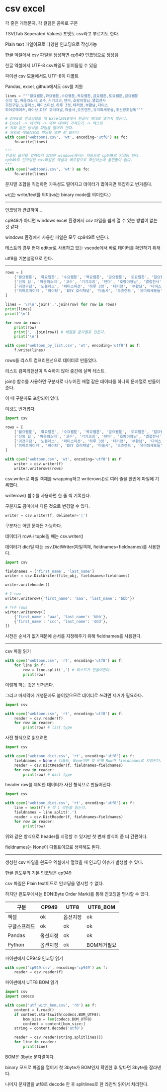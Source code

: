 # csv excel

각 줄은 개행문자, 각 컬럼은 콤마로 구분

TSV(Tab Seperated Values) 포멧도 csv라고 부르기도 한다.

Plain text 파일이므로 다양한 인코딩으로 작성가능

한글 엑셀에서 csv 파일을 생성하면 cp949 인코딩으로 생성됨

한글 엑셀에서 UTF-8 csv파일도 읽어들일 수 있음

파이썬 csv 모듈에서도 UTF-8이 디폴트

Pandas, excel, github에서도 csv를 지원

```py
lines = """월요웹툰,화요웹툰,수요웹툰,목요웹툰,금요웹툰,토요웹툰,일요웹툰
신의 탑,마음의소리,고수,기기괴괴,덴마,호랑이형님,열럽전사
귀전구담,노블레스,퍼미스미션,하루 3컷,테러맨,부활남,다이스
히어로메이커,하이브,DEY 호러채널,마술사,오즈랜드,유미의세포들,조선왕조실톡"""

# UTF8로 인코딩했을 때 Excel2010에서 한글이 제대로 열리지 않는다.
# Excel -> 데이터 -> 외부 데이터 가져오기 -> 텍스트 
# 위와 같은 방식을 파일을 열어야 한다.
# 의외로 메모장으로 파일을 열면 잘 보인다
with open('webtoon1.csv', 'wt', encoding='utf8') as fo:
    fo.write(lines)

"""
인코딩 옵션을 입력하지 않으면 windows에서는 자동으로 cp949로 인코딩 된다.
cp949로 인코딩된 csv파일은 엑셀과 메모장으로 확인하는데 불편함이 없다.
"""
with open('webtoon2.csv', 'wt') as fo:
    fo.write(lines)
```

문자열 조합을 직접하면 가독성도 떨어지고 데이터가 많아지면 복잡하고 번거롭다.

`wt`는 write/text를 의미(`wb`는 binary mode를 의미한다.)

----

인코딩과 관련하여...

cp949가 아니면 windows excel 환경에서 csv 파일을 쉽게 열 수 있는 방법이 없는 것 같다.

windows 환경에서 사용한 파일은 모두 cp949로 만든다.

테스트의 경우 현재 editor로 사용하고 있는 vscode에서 바로 데이터를 확인하기 위해

utf8을 기본설정으로 한다.

----

```py
rows = [
    ['월요웹툰', '화요웹툰', '수요웹툰', '목요웹툰', '금요웹툰', '토요웹툰', '일요웹툰'],
    ['신의 탑', '마음의소리', '고수', '기기괴괴', '덴마', '호랑이형님', '열럽전사'],
    ['귀전구담', '노블레스', '퍼미스미션', '하루 3컷', '테러맨', '부활남', '다이스'],
    ['히어로메이커', '하이브', 'DEY 호러채널', '마술사', '오즈랜드', '유미의세포들', '조선왕조실톡'],
]

lines = '\r\n'.join(','.join(row) for row in rows)
print(lines)
print('\n')

for row in rows:
    print(row)
    print(','.join(row)) # 배열을 문자열로 만든다.
    print('\n')

with open('webtoon_by_list.csv', 'wt', encoding='utf8') as f:
    f.write(lines)
```

rows를 리스트 컴프리핸션으로 데이터로 만들었다.

리스트 컴피리핸션이 익숙하지 않아 중간에 살짝 테스트.

join() 함수를 사용하면 구분자로 나누어진 배열 같은 데이터를 하나의 문자열로 만들어준다.

이 때 구분자도 포함되어 있다.

이것도 번거롭다.

```py
import csv

rows = [
    ['월요웹툰', '화요웹툰', '수요웹툰', '목요웹툰', '금요웹툰', '토요웹툰', '일요웹툰'],
    ['신의 탑', '마음의소리', '고수', '기기괴괴', '덴마', '호랑이형님', '열럽전사'],
    ['귀전구담', '노블레스', '퍼미스미션', '하루 3컷', '테러맨', '부활남', '다이스'],
    ['히어로메이커', '하이브', 'DEY 호러채널', '마술사', '오즈랜드', '유미의세포들', '조선왕조실톡'],
]

with open('webtoon.csv', 'wt', encoding='utf8') as f:
    writer = csv.writer(f)
    writer.writerows(rows)
```

csv.writer로 파일 객체를 wrapping하고 writerows()로 여러 줄을 한번에 파일에 기록했다.

writerow() 함수를 사용하면 한 줄 씩 기록한다.

구분자도 콤마에서 다른 것으로 변경할 수 있다.

```py
writer = csv.writer(f, delimeter='|')
```

구분자는 어떤 문자든 가능하다.

데이터가 row나 tuple일 때는 csv.writer()

데이터가 dict일 때는 csv.DictWriter(파일객체, fieldnames=fieldnames)를 사용한다.

```py
import csv

fieldnames = ['first_name', 'last_name']
writer = csv.DictWriter(file_obj, fieldnames=fieldnames)

writer.writeheader()

# 1 row
writer.writerow({'first_name': 'aaa', 'last_name': 'bbb'})

# 다수 rows
wirter.writerows([
    {'first_name': 'aaa', 'last_name': 'bbb'},
    {'first_name': 'ccc', 'last_name': 'ddd'},
])
```

사전은 순서가 없기때문에 순서를 지정해주기 위해 fieldnames를 사용한다.

----

csv 파일 읽기

```py
with open('webtoon.csv', 'rt', encoding='utf8') as f:
    for line in f:
        row = line.split(',') # 리스트가 만들어진다.
        print(row)
```

이렇게 하는 것은 번거롭다.

그리고 마지막에 개행문자도 붙어있으므로 데이터로 쓰려면 제거가 필요하다.

```py
import csv

with open('webtoon.csv', 'rt', encoding='utf8') as f:
    reader = csv.reader(f)
    for row in reader:
        print(row) # list type
```

사전 형식으로 읽으려면

```py
import csv

with open('webtoon_dict.csv', 'rt', encoding='utf8') as f:
    fieldnames = None # 디폴드, None이면 첫 번째 Row가 fieldnames로 지정된다.
    reader = csv.DictReader(f, fieldnames=fieldnames)
    for row in reader:
        print(row) # dict type
```

header row를 제외한 데이터가 사전 형식으로 만들어진다.

```py
import csv

with open('webtoon_dict.csv', 'rt', encoding='utf8') as f:
    line = next(f) # 첫 1 라인을 읽는다.
    fieldnames = line.split(',')
    reader = csv.DictReader(f, fieldnames=fieldnames)
    for row in reader:
        print(row)
```

위와 같은 방식으로 header를 지정할 수 있지만 첫 번째 방식이 좀 더 간편하다.

fieldnames는 None이 디폴트이므로 생략해도 된다.

----

생성한 csv 파일을 윈도우 엑셀에서 열었을 때 인코딩 이슈가 발생할 수 있다.

한글 윈도우의 기본 인코딩은 cp949

csv 파일은 Plain text이므로 인코딩을 명시할 수 없다.

하지만 윈도우에서는 BON(Byte Order Mark)를 통해 인코딩을 명시할 수 있다.

구분 | CP949 | UTF8 | UTF8_BOM 
--- | --- | --- | --- 
엑셀 | ok | 옵션지정 | ok
구글스프레드 | ok | ok | ok
Pandas | 옵션지정 | ok | ok
Python | 옵션지정 | ok | BOM제거필요

파이썬에서 CP949 인코딩 읽기

```py
with open('cp949.csv', encoding='cp949') as f:
    reader = csv.reader(f)
```

파이썬에서 UTF8 BOM 읽기

```py
import csv
import codecs

with open('utf_with_bom.csv', 'rb') as f:
    content = f.read()
    if content.startswith(codecs.BOM_UTF8):
        bom_size = len(codecs.BOM_UTF8)
        content = content[bom_size:]
    string = content.decode('utf8')

    reader = csv.reader(string.splitlines())
    for line in reader:
        print(line)
```
 BOM은 3byte 문자열이다.

 binary 모드로 파일을 열어서 첫 3byte가 BOM인지 확인한 후 맞다면 3byte를 잘라낸다.

 나머지 문자열을 utf8로 decode 한 후 splitlines로 한 라인씩 읽어서 처리한다.